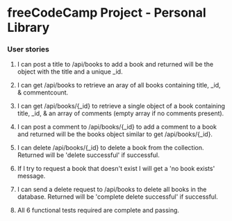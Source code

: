 # freeCodeCamp Project - Personal Library

### User stories

1. I can post a title to /api/books to add a book and returned will be the object with the title and a unique _id.

2. I can get /api/books to retrieve an aray of all books containing title, _id, & commentcount.

3. I can get /api/books/{_id} to retrieve a single object of a book containing title, _id, & an array of comments (empty array if no comments present).

4. I can post a comment to /api/books/{_id} to add a comment to a book and returned will be the books object similar to get /api/books/{_id}.

5. I can delete /api/books/{_id} to delete a book from the collection. Returned will be 'delete successful' if successful.

6. If I try to request a book that doesn't exist I will get a 'no book exists' message.

7. I can send a delete request to /api/books to delete all books in the database. Returned will be 'complete delete successful' if successful.

8. All 6 functional tests required are complete and passing.


